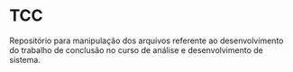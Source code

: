 # TCC 

Repositório para manipulação dos arquivos referente ao desenvolvimento do trabalho de conclusão no curso de análise e desenvolvimento de sistema.

